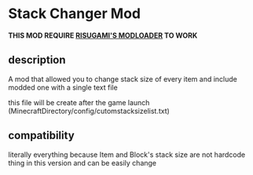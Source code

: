 # Stack Changer Mod
**THIS MOD REQUIRE [RISUGAMI'S MODLOADER](https://mcarchive.net/mods/modloader?gvsn=b1.7.3) TO WORK** 

## description

A mod that allowed you to change stack size of every item and include modded one with a single text file

this file will be create after the game launch (MinecraftDirectory/config/cutomstacksizelist.txt)

## compatibility

literally everything because Item and Block's stack size are not hardcode thing in this version and can be easily change
